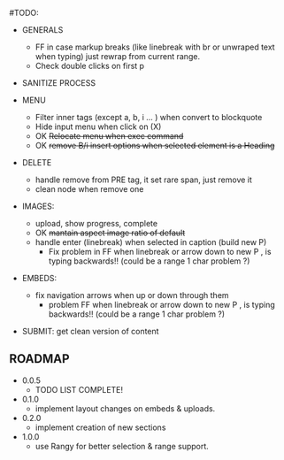 
#TODO:

  + GENERALS
    + FF in case markup breaks (like linebreak with br or unwraped text when typing) just rewrap from current range.
    + Check double clicks on first p

  + SANITIZE PROCESS

  + MENU
    + Filter inner tags (except a, b, i ... ) when convert to blockquote
    + Hide input menu when click on (X)
    + OK ~~Relocate menu when exec command~~
    + OK ~~remove B/i insert options when selected element is a Heading~~

  + DELETE
    + handle remove from PRE tag, it set rare span, just remove it
    + clean node when remove one

  + IMAGES:
    + upload, show progress, complete
    + OK ~~mantain aspect image ratio of default~~
    + handle enter (linebreak) when selected in caption (build new P)
      + Fix problem in FF when linebreak or arrow down to new P , is typing backwards!! (could be a range 1 char problem ?)

  + EMBEDS:
    + fix navigation arrows when up or down through them
      + problem FF when linebreak or arrow down to new P , is typing backwards!! (could be a range 1 char problem ?)

  + SUBMIT:
    get clean version of content


## ROADMAP

+ 0.0.5
  + TODO LIST COMPLETE!
+ 0.1.0
  + implement layout changes on embeds & uploads.
+ 0.2.0
  + implement creation of new sections
+ 1.0.0
  + use Rangy for better selection & range support.


